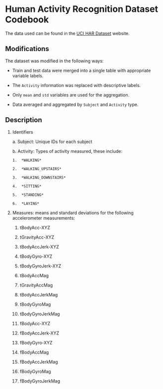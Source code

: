 # Human Activity Recognition Dataset Codebook

The data used can be found in the [UCI HAR Dataset](https://archive.ics.uci.edu/ml/datasets/Human+Activity+Recognition+Using+Smartphones) website.

## Modifications

The dataset was modified in the following ways:

-   Train and test data were merged into a single table with appropriate variable labels.

-   The `Activity` information was replaced with descriptive labels.

-   Only `mean` and `std` variables are used for the aggregation.

-   Data averaged and aggregated by `Subject` and `Activity` type.

## Description

1.  Identifiers

    a.  Subject: Unique IDs for each subject

    b.  Activity: Types of activity measured, these include:

        1.  *WALKING*

        2.  *WALKING_UPSTAIRS*

        3.  *WALKING_DOWNSTAIRS*

        4.  *SITTING*

        5.  *STANDING*

        6.  *LAYING*

2.  Measures: means and standard deviations for the following accelerometer measurements:

    1.  tBodyAcc-XYZ

    2.  tGravityAcc-XYZ

    3.  tBodyAccJerk-XYZ

    4.  tBodyGyro-XYZ

    5.  tBodyGyroJerk-XYZ

    6.  tBodyAccMag

    7.  tGravityAccMag

    8.  tBodyAccJerkMag

    9.  tBodyGyroMag

    10. tBodyGyroJerkMag

    11. fBodyAcc-XYZ

    12. fBodyAccJerk-XYZ

    13. fBodyGyro-XYZ

    14. fBodyAccMag

    15. fBodyAccJerkMag

    16. fBodyGyroMag

    17. fBodyGyroJerkMag
